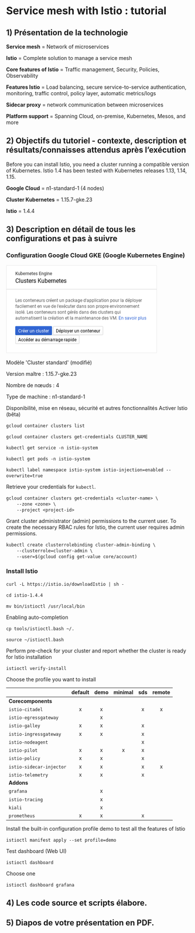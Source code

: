 # Service mesh with Istio : tutorial

## 1) Présentation de la technologie

**Service mesh** = Network of microservices

**Istio** = Complete solution to manage a service mesh

**Core features of Istio** = Traffic management, Security, Policies, Observability

**Features Istio** = Load balancing, secure service-to-service authentication, monitoring, traffic control, policy layer, automatic metrics/logs

**Sidecar proxy** = network communication between microservices

**Platform support** = Spanning Cloud, on-premise, Kubernetes, Mesos, and more

## 2) Objectifs du tutoriel - contexte, description et résultats/connaisses  attendus après  l’exécution

Before you can install Istio, you need a cluster running a compatible version of Kubernetes. Istio 1.4 has been tested with Kubernetes releases 1.13, 1.14, 1.15.

**Google Cloud** = n1-standard-1 (4 nodes)

**Cluster Kubernetes** = 1.15.7-gke.23

**Istio** = 1.4.4

## 3) Description en détail de tous les configurations  et pas à suivre

### Configuration Google Cloud GKE (Google Kubernetes Engine)

![](img/createClusterButton.png)

Modèle 'Cluster standard' (modifié) 

Version maître : 1.15.7-gke.23

Nombre de nœuds : 4

Type de machine : n1-standard-1

Disponibilité, mise en réseau, sécurité et autres fonctionnalités 
Activer Istio (bêta)

```
gcloud container clusters list
```

```
gcloud container clusters get-credentials CLUSTER_NAME
```

```
kubectl get service -n istio-system
```

```
kubectl get pods -n istio-system
```

```
kubectl label namespace istio-system istio-injection=enabled --overwrite=true
```

Retrieve your credentials for ```kubectl```.
```
gcloud container clusters get-credentials <cluster-name> \
    --zone <zone> \
    --project <project-id>
```

Grant cluster administrator (admin) permissions to the current user. To create the necessary RBAC rules for Istio, the current user requires admin permissions.
```
kubectl create clusterrolebinding cluster-admin-binding \
    --clusterrole=cluster-admin \
    --user=$(gcloud config get-value core/account)
```

### Install Istio

```
curl -L https://istio.io/downloadIstio | sh -
```

```
cd istio-1.4.4
```

```
mv bin/istioctl /usr/local/bin
```

Enabling auto-completion
```
cp tools/istioctl.bash ~/.
```

```
source ~/istioctl.bash
```

Perform pre-check for your cluster and report whether the cluster is ready for Istio installation
```
istioctl verify-install
```

Choose the profile you want to install

<i></i>|default|demo|minimal|sds|remote
---|:---:|:---:|:---:|:---:|:---:
**Corecomponents**|   |   |   |   |   
`istio-citadel`| x | x |   | x | x 
`istio-egressgateway`|   | x |   |   |   
`istio-galley`| x | x |   | x |   
`istio-ingressgateway`| x | x |   | x |   
`istio-nodeagent`|   |   |   | x |   
`istio-pilot`| x | x | x | x |   
`istio-policy`| x | x |   | x |   
`istio-sidecar-injector`| x | x |   | x | x 
`istio-telemetry`| x | x |   | x |   
**Addons**|   |   |   |   |   
`grafana`|   | x |   |   |   
`istio-tracing`|   | x |   |   |   
`kiali`|   | x |   |   |   
`prometheus`| x | x |   | x |   

Install the built-in configuration profile demo to test all the features of Istio
```
istioctl manifest apply --set profile=demo
```

Test dashboard (Web UI)
```
istioctl dashboard
```

Choose one
```
istioctl dashboard grafana
```

## 4) Les code source et scripts élabore. 

## 5) Diapos de votre présentation en PDF.
